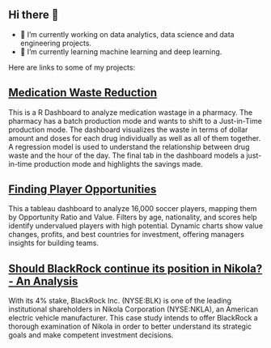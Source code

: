 ## Hi there 👋

- 🔭 I’m currently working on data analytics, data science and data engineering projects.
- 🌱 I’m currently learning machine learning and deep learning.

Here are links to some of my projects:
## [Medication Waste Reduction](https://github.com/saabirjp/Medication-Waste-Reduction)
This is a R Dashboard to analyze medication wastage in a pharmacy. The pharmacy has a batch production mode and wants to shift to a Just-in-Time production mode. The dashboard visualizes the waste in terms of dollar amount and doses for each drug individually as well as all of them together. A regression model is used to understand the relationship between drug waste and the hour of the day. The final tab in the dashboard models a just-in-time production mode and highlights the savings made.


## [Finding Player Opportunities](https://github.com/saabirjp/Finding-Opportunities)
This a tableau dashboard to analyze 16,000 soccer players, mapping them by Opportunity Ratio and Value. Filters by age, nationality, and scores help identify undervalued players with high potential. Dynamic charts show value changes, profits, and best countries for investment, offering managers insights for building teams.

## [Should BlackRock continue its position in Nikola? - An Analysis](https://github.com/saabirjp/BlackRock-Nikola-Case-Study)
With its 4% stake, BlackRock Inc. (NYSE:BLK) is one of the leading institutional shareholders in Nikola Corporation (NYSE:NKLA), an American electric vehicle manufacturer. This case study intends to offer BlackRock a thorough examination of Nikola in order to better understand its strategic goals and make competent investment decisions.
